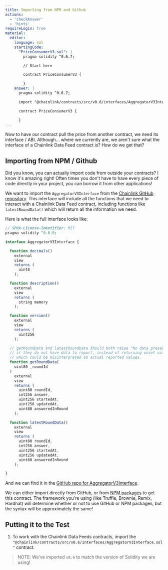 ```yaml
---
title: Importing from NPM and Github
actions:
  - 'checkAnswer'
  - 'hints'
requireLogin: true
material:
  editor:
    language: sol
    startingCode:
      "PriceConsumerV3.sol": |
        pragma solidity ^0.6.7;

        // Start here

        contract PriceConsumerV3 {

        }
    answer: |
      pragma solidity ^0.6.7;

      import "@chainlink/contracts/src/v0.6/interfaces/AggregatorV3Interface.sol";

      contract PriceConsumerV3 {

      }
---
```


Now to have our contract pull the price from another contract, we need its interface / ABI. Although... where we currently are, we aren't sure what the interface of a Chainlink Data Feed contract is? How do we get that?

## Importing from NPM / Github

Did you know, you can actually import code from outside your contracts? I know it's amazing right! Often times you don't have to have every piece of code directly in your project, you can borrow it from other applications!

We want to import the `AggregatorV3Interface` from the <a href="https://github.com/smartcontractkit/chainlink" target="_blank">Chainlink GitHub repository</a>. This interface will include all the functions that we need to interact with a Chainlink Data Feed contract, including functions like `latestRoundData()` which will return all the information we need.

Here is what the full interface looks like:
```javascript
// SPDX-License-Identifier: MIT
pragma solidity ^0.6.0;

interface AggregatorV3Interface {

  function decimals()
    external
    view
    returns (
      uint8
    );

  function description()
    external
    view
    returns (
      string memory
    );

  function version()
    external
    view
    returns (
      uint256
    );

  // getRoundData and latestRoundData should both raise "No data present"
  // if they do not have data to report, instead of returning unset values
  // which could be misinterpreted as actual reported values.
  function getRoundData(
    uint80 _roundId
  )
    external
    view
    returns (
      uint80 roundId,
      int256 answer,
      uint256 startedAt,
      uint256 updatedAt,
      uint80 answeredInRound
    );

  function latestRoundData()
    external
    view
    returns (
      uint80 roundId,
      int256 answer,
      uint256 startedAt,
      uint256 updatedAt,
      uint80 answeredInRound
    );

}
```
And we can find it in the <a href="https://github.com/smartcontractkit/chainlink/blob/master/contracts/src/v0.6/interfaces/AggregatorV3Interface.sol" target="_blank">GitHub repo for AggregatorV3Interface</a>.

We can either import directly from GitHub, or from <a href="https://www.npmjs.com/package/@chainlink/contracts" target="_blank">NPM packages</a> to get this contract. The framework you're using (like Truffle, Brownie, Remix, Hardhat) will determine whether or not to use GitHub or NPM packages, but the syntax will be approximately the same!

## Putting it to the Test

1. To work with the Chainlink Data Feeds contracts, import the `"@chainlink/contracts/src/v0.6/interfaces/AggregatorV3Interface.sol"` contract.

> NOTE: We've imported `v0.6` to match the version of Solidity we are using!
